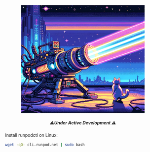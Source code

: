 <div align="center">
    <img width="400" height="350" src="/img/laser.webp">
</div>

<h5 align="center">
  ⚠️<em>Under Active Development</em> ⚠️
</h5>

Install runpodctl on Linux:

```bash
wget -qO- cli.runpod.net | sudo bash
```

